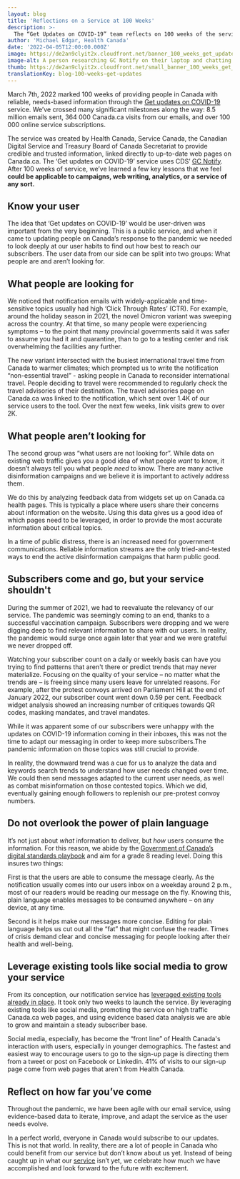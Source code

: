 ```yaml
---
layout: blog
title: 'Reflections on a Service at 100 Weeks'
description: >-
  The “Get Updates on COVID-19” team reflects on 100 weeks of the service. 
author: 'Michael Edgar, Health Canada'
date: '2022-04-05T12:00:00.000Z'
image: https://de2an9clyit2x.cloudfront.net/banner_100_weeks_get_updates_en_9568124f34.jpg
image-alt: A person researching GC Notify on their laptop and chatting on the phone with their manager about the tool.
thumb: https://de2an9clyit2x.cloudfront.net/small_banner_100_weeks_get_updates_en_9568124f34.jpg
translationKey: blog-100-weeks-get-updates
---
```

March 7th, 2022 marked 100 weeks of providing people in Canada with reliable, needs-based information through the [Get updates on COVID-19](https://www.canada.ca/covid19updates) service. We’ve crossed many significant milestones along the way: 8.5 million emails sent, 364 000 Canada.ca visits from our emails, and over 100 000 online service subscriptions.

The service was created by Health Canada, Service Canada, the Canadian Digital Service and Treasury Board of Canada Secretariat to provide credible and trusted information, linked directly to up-to-date web pages on Canada.ca. The ‘Get updates on COVID-19’ service uses CDS’ [GC Notify](https://notification.canada.ca/). After 100 weeks of service, we’ve learned a few key lessons that we feel **could be applicable to campaigns, web writing, analytics, or a service of any sort.**

## Know your user 

The idea that ‘Get updates on COVID-19’ would be user-driven was important from the very beginning. This is a public service, and when it came to updating people on Canada’s response to the pandemic we needed to look deeply at our user habits to find out how best to reach our subscribers. The user data from our side can be split into two groups: What people are and aren’t looking for.

## What people are looking for


We noticed that notification emails with widely-applicable and time-sensitive topics usually had high ‘Click Through Rates’ (CTR). For example, around the holiday season in 2021, the novel Omicron variant was sweeping across the country. At that time, so many people were experiencing symptoms – to the point that many provincial governments said it was safer to assume you had it and quarantine, than to go to a testing center and risk overwhelming the facilities any further. 

The new variant intersected with the busiest international travel time from Canada to warmer climates; which prompted us to write the notification “non-essential travel” - asking people in Canada to reconsider international travel. People deciding to travel were recommended to regularly check the travel advisories of their destination. The travel advisories page on Canada.ca was linked to the notification, which sent over 1.4K of our service users to the tool. Over the next few weeks, link visits grew to over 2K.

## What people aren’t looking for

The second group was “what users are not looking for”. While data on existing web traffic gives you a good idea of what people *want* to know, it doesn’t always tell you what people *need* to know. There are many active disinformation campaigns and we believe it is important to actively address them. 

We do this by analyzing feedback data from widgets set up on Canada.ca health pages. This is typically a place where users share their concerns about information on the website. Using this data gives us a good idea of which pages need to be leveraged, in order to provide the most accurate information about critical topics. 

In a time of public distress, there is an increased need for government communications. Reliable information streams are the only tried-and-tested ways to end the active disinformation campaigns that harm public good. 

## Subscribers come and go, but your service shouldn't

During the summer of 2021, we had to reevaluate the relevancy of our service. The pandemic was seemingly coming to an end, thanks to a successful vaccination campaign. Subscribers were dropping and we were digging deep to find relevant information to share with our users. In reality, the pandemic would surge once again later that year and we were grateful we never dropped off. 

Watching your subscriber count on a daily or weekly basis can have you trying to find patterns that aren't there or predict trends that may never materialize. Focusing on the quality of your service – no matter what the trends are – is freeing since many users leave for unrelated reasons. For example, after the protest convoys arrived on Parliament Hill at the end of January 2022, our subscriber count went down 0.59 per cent. Feedback widget analysis showed an increasing number of critiques towards QR codes, masking mandates, and travel mandates. 

While it was apparent some of our subscribers were unhappy with the updates on COVID-19 information coming in their inboxes, this was not the time to adapt our messaging in order to keep more subscribers.The pandemic information on those topics was still crucial to provide.

In reality, the downward trend was a cue for us to analyze the data and keywords search trends to understand how user needs changed over time. We could then send messages adapted to the current user needs, as well as combat misinformation on those contested topics. Which we did, eventually gaining enough followers to replenish our pre-protest convoy numbers. 


## Do not overlook the power of plain language 

It’s not just about *what* information to deliver, but *how* users consume the information. For this reason, we abide by the [Government of Canada’s digital standards playbook](https://www.canada.ca/en/government/system/digital-government/government-canada-digital-standards.html) and aim for a grade 8 reading level. Doing this insures two things: 

First is that the users are able to consume the message clearly. As the notification usually comes into our users inbox on a weekday around 2 p.m., most of our readers would be reading our message on the fly. Knowing this, plain language enables messages to be consumed anywhere – on any device, at any time.

Second is it helps make our messages more concise. Editing for plain language helps us cut out all the “fat” that might confuse the reader. Times of crisis demand clear and concise messaging for people looking after their health and well-being.

## Leverage existing tools like social media to grow your service

From its conception, our notification service has [leveraged existing tools already in place](https://digital.canada.ca/2020/05/13/get-updates-on-covid-19-email-notification-service/). It took only two weeks to launch the service. By leveraging existing tools like social media, promoting the service on high traffic Canada.ca web pages, and using evidence based data analysis we are able to grow and maintain a steady subscriber base. 

Social media, especially, has become the “front line” of Health Canada's interaction with users, especially in younger demographics. The fastest and easiest way to encourage users to go to the sign-up page is directing them from a tweet or post on Facebook or Linkedin. 41% of visits to our sign-up page come from web pages that aren't from Health Canada.

## Reflect on how far you’ve come
	
Throughout the pandemic, we have been agile with our email service, using evidence-based data to iterate, improve, and adapt the service as the user needs evolve. 

In a perfect world, everyone in Canada would subscribe to our updates. This is not that world. In reality, there are a lot of people in Canada who could benefit from our service but don’t know about us yet. Instead of being caught up in what our [service](https://www.canada.ca/en/managed-web-service/get-updates-covid-19.html) isn’t yet, we celebrate how much we have accomplished and look forward to the future with excitement. 


